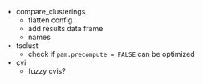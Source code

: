 * compare_clusterings
    + flatten config
    + add results data frame
    + names
* tsclust
    + check if `pam.precompute = FALSE` can be optimized
* cvi
    + fuzzy cvis?
